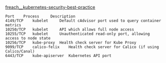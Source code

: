 [freach__kubernetes-security-best-practice](https://github.com/freach/kubernetes-security-best-practice)

```
Port 	Process 	Description
4149/TCP 	kubelet 	Default cAdvisor port used to query container metrics
10250/TCP 	kubelet 	API which allows full node access
10255/TCP 	kubelet 	Unauthenticated read-only port, allowing access to node state
10256/TCP 	kube-proxy 	Health check server for Kube Proxy
9099/TCP 	calico-felix 	Health check server for Calico (if using Calico/Canal)
6443/TCP 	kube-apiserver 	Kubernetes API port
```